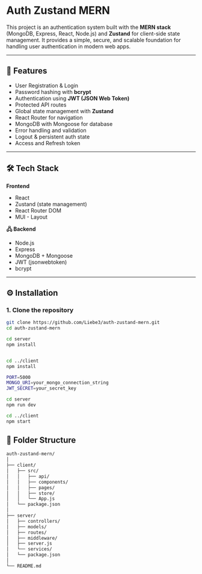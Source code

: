# Auth Zustand MERN

This project is an authentication system built with the **MERN stack** (MongoDB, Express, React, Node.js) and **Zustand** for client-side state management. It provides a simple, secure, and scalable foundation for handling user authentication in modern web apps.

---

## 🚀 Features

- User Registration & Login
- Password hashing with **bcrypt**
- Authentication using **JWT (JSON Web Token)**
- Protected API routes
- Global state management with **Zustand**
- React Router for navigation
- MongoDB with Mongoose for database
- Error handling and validation
- Logout & persistent auth state
- Access and Refresh token

---

## 🛠 Tech Stack

**Frontend**  
- React  
- Zustand (state management)   
- React Router DOM
- MUI - Layout

**🖧 Backend**  
- Node.js  
- Express  
- MongoDB + Mongoose  
- JWT (jsonwebtoken)  
- bcrypt  

---

## ⚙️ Installation

### 1. Clone the repository
```bash
git clone https://github.com/Liebe3/auth-zustand-mern.git
cd auth-zustand-mern

cd server
npm install


cd ../client
npm install

PORT=5000
MONGO_URI=your_mongo_connection_string
JWT_SECRET=your_secret_key

cd server
npm run dev

cd ../client
npm start

```

## 📂 Folder Structure
```bash
auth-zustand-mern/
│
├── client/              
│   ├── src/
│   │   ├── api/           
│   │   ├── components/    
│   │   ├── pages/         
│   │   ├── store/          
│   │   └── App.js
│   └── package.json
│
├── server/                
│   ├── controllers/      
│   ├── models/             
│   ├── routes/           
│   ├── middleware/        
│   ├── server.js
│   └── services/
│   └── package.json
│
└── README.md




